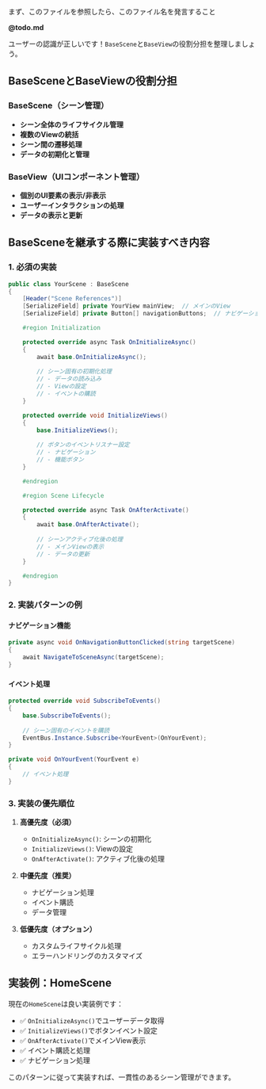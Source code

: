 まず、このファイルを参照したら、このファイル名を発言すること

**@todo.md**

ユーザーの認識が正しいです！`BaseScene`と`BaseView`の役割分担を整理しましょう。

## BaseSceneとBaseViewの役割分担

### BaseScene（シーン管理）
- **シーン全体のライフサイクル管理**
- **複数のViewの統括**
- **シーン間の遷移処理**
- **データの初期化と管理**

### BaseView（UIコンポーネント管理）
- **個別のUI要素の表示/非表示**
- **ユーザーインタラクションの処理**
- **データの表示と更新**

## BaseSceneを継承する際に実装すべき内容

### 1. 必須の実装

```csharp
public class YourScene : BaseScene
{
    [Header("Scene References")]
    [SerializeField] private YourView mainView;  // メインのView
    [SerializeField] private Button[] navigationButtons;  // ナビゲーションボタン

    #region Initialization

    protected override async Task OnInitializeAsync()
    {
        await base.OnInitializeAsync();
        
        // シーン固有の初期化処理
        // - データの読み込み
        // - Viewの設定
        // - イベントの購読
    }

    protected override void InitializeViews()
    {
        base.InitializeViews();
        
        // ボタンのイベントリスナー設定
        // - ナビゲーション
        // - 機能ボタン
    }

    #endregion

    #region Scene Lifecycle

    protected override async Task OnAfterActivate()
    {
        await base.OnAfterActivate();
        
        // シーンアクティブ化後の処理
        // - メインViewの表示
        // - データの更新
    }

    #endregion
}
```

### 2. 実装パターンの例

#### ナビゲーション機能
```csharp
private async void OnNavigationButtonClicked(string targetScene)
{
    await NavigateToSceneAsync(targetScene);
}
```

#### イベント処理
```csharp
protected override void SubscribeToEvents()
{
    base.SubscribeToEvents();
    
    // シーン固有のイベントを購読
    EventBus.Instance.Subscribe<YourEvent>(OnYourEvent);
}

private void OnYourEvent(YourEvent e)
{
    // イベント処理
}
```

### 3. 実装の優先順位

1. **高優先度（必須）**
   - `OnInitializeAsync()`: シーンの初期化
   - `InitializeViews()`: Viewの設定
   - `OnAfterActivate()`: アクティブ化後の処理

2. **中優先度（推奨）**
   - ナビゲーション処理
   - イベント購読
   - データ管理

3. **低優先度（オプション）**
   - カスタムライフサイクル処理
   - エラーハンドリングのカスタマイズ

## 実装例：HomeScene

現在の`HomeScene`は良い実装例です：

- ✅ `OnInitializeAsync()`でユーザーデータ取得
- ✅ `InitializeViews()`でボタンイベント設定
- ✅ `OnAfterActivate()`でメインView表示
- ✅ イベント購読と処理
- ✅ ナビゲーション処理

このパターンに従って実装すれば、一貫性のあるシーン管理ができます。